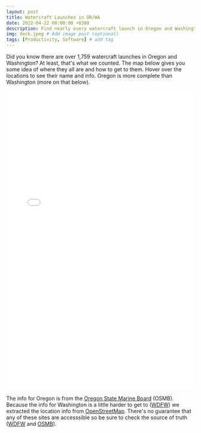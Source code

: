```yaml
---
layout: post
title: Watercraft Launches in OR/WA
date: 2022-04-22 00:00:00 +0300
description: Find nearly every watercraft launch in Oregon and Washington. # Add post description (optional)
img: dock.jpeg # Add image post (optional)
tags: [Productivity, Software] # add tag
---
```


Did you know there are over 1,759 watercraft launches in Oregon and Washington? At least, that's what we counted. The map below gives you some idea of where they all are and how to get to them. Hover over the locations to see their name and info. Oregon is more complete than Washington (more on that below).
<iframe width='100%' height='800px' frameBorder='0' src='../overview#6.5/45.392/-121.058'></iframe>

The info for Oregon is from the [Oregon State Marine Board](https://www.oregon.gov/OSMB/Pages/index.aspx) (OSMB). Because the info for Washington is a little harder to get to ([WDFW](https://wdfw.wa.gov/places-to-go/water-access-sites?combine=&county=All)) we extracted the location info from [OpenStreetMap](https://www.openstreetmap.org/#map=7/47.302/-122.794). There's no guarantee that any of these sites are accesssible so be sure to check the source of truth ([WDFW](https://boat.wa.gov/boating-information-portal/places-to-go/) and [OSMB](https://www.oregon.gov/OSMB/Pages/index.aspx)). 

